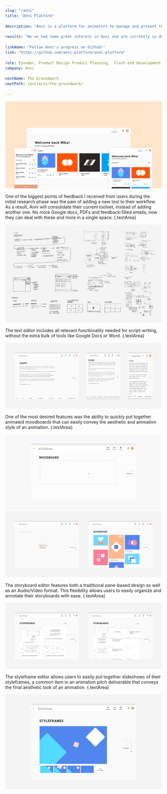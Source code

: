 ```yaml
---
slug: "/anni"
title: "Anni Platform"

description: "Anni is a platform for animators to manage and present their work from start to finish. Anni allows animators to write scripts, create moodboards, organize storyboards and collaborate with their clients in a single space. I started Anni as a result of my own frustrations when working on animation projects."

results: "We've had some great interest in Anni and are currently in development. There are many features in the horizon and will be launching a beta version by early 2018."

linkName: "Follow Anni's progress on Github!"
link: "https://github.com/anni-platform/anni-platform"

role: Founder, Product Design Product Planning,  Front-end Development (HTML5, CSS, Javascript)
company: Anni

nextName: The Groundwork
nextPath: /projects/the-groundwork/

---
```


![](../images/anni_01.jpg)

One of the biggest points of feedback I received from users during the initial research phase was the pain of adding a new tool to their workflow. As a result, Anni will consolidate their current toolset, instead of adding another one. No more Google docs, PDFs and feedback-filled emails, now they can deal with these and more in a single space.
{.textArea}

![](../images/anni_02.jpg)

The text editor includes all relevant functionality needed for script-writing, without the extra bulk of tools like Google Docs or Word.
{.textArea}

![](../images/anni_03.jpg)

One of the most desired features was the ability to quickly put together animated moodboards that can easily convey the aesthetic and animation style of an animation.
{.textArea}

![](../images/anni_04.gif)
![](../images/anni_05.jpg)


The storyboard editor features both a traditional pane-based design as well as an Audio/Video format. This flexibility allows users to easily organize and annotate their storyboards with ease.
{.textArea}

![](../images/anni_06.jpg)

The styleframe editor allows users to easily put together slideshows of their styleframes, a common item in an animation pitch deliverable that conveys the final aesthetic look of an animation.
{.textArea}

![](../images/anni_07.jpg)

